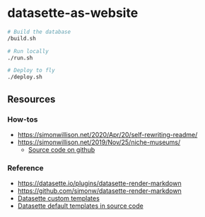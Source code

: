 # datasette-as-website

```bash
# Build the database
/build.sh

# Run locally
./run.sh

# Deploy to fly
./deploy.sh
```

## Resources

### How-tos

- https://simonwillison.net/2020/Apr/20/self-rewriting-readme/
- https://simonwillison.net/2019/Nov/25/niche-museums/
  - [Source code on github](https://github.com/simonw/museums)

### Reference

- https://datasette.io/plugins/datasette-render-markdown
- https://github.com/simonw/datasette-render-markdown
- [Datasette custom templates](https://docs.datasette.io/en/0.32/custom_templates.html#custom-templates)
- [Datasette default templates in source code](https://github.com/simonw/datasette/blob/main/datasette/templates/index.html)

